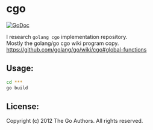 cgo
====
[![GoDoc](https://godoc.org/github.com/zchee/cgo?status.svg)](https://godoc.org/github.com/zchee/cgo)

I research `golang cgo` implementation repository.  
Mostly the golang/go cgo wiki program copy.  
https://github.com/golang/go/wiki/cgo#global-functions

Usage:
------

```bash
cd ***
go build
```

License:
--------
Copyright (c) 2012 The Go Authors. All rights reserved.
